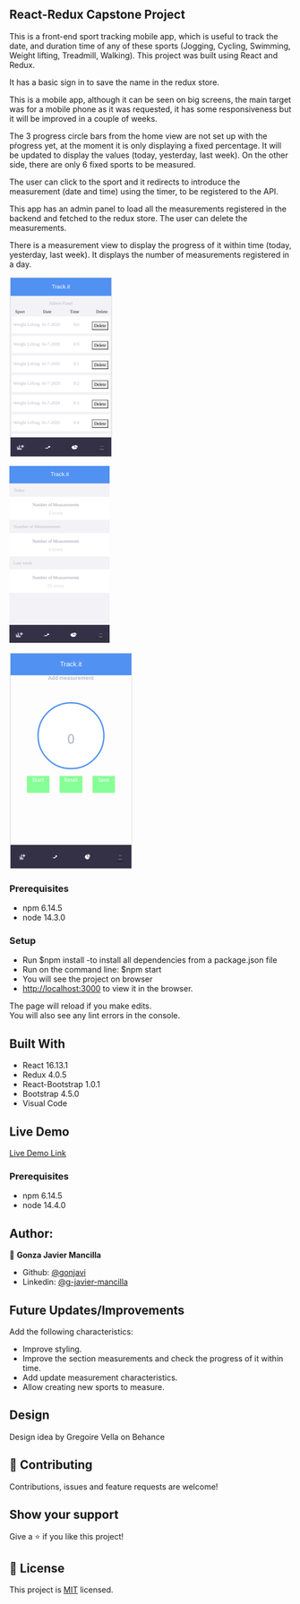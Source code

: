 ## React-Redux Capstone Project

This is a front-end sport tracking mobile app, which is useful to track the date, and duration time of any of these sports (Jogging, Cycling, Swimming, Weight lifting, Treadmill, Walking). This project was built using React and Redux.

It has a basic sign in to save the name in the redux store.

This is a mobile app, although it can be seen on big screens, the main target was for a mobile phone as it was requested, it has some responsiveness but it will be improved in a couple of weeks.

The 3 progress circle bars from the home view are not set up with the pŕogress yet, at the moment it is only displaying a fixed percentage. It will be updated to display the values (today, yesterday, last week). On the other side, there are only 6 fixed sports to be measured.

The user can click to the sport and it redirects to introduce the measurement (date and time) using the timer, to be registered to the API.

This app has an admin panel to load all the measurements registered in the backend and fetched to the redux store. The user can delete the measurements.

There is a measurement view to display the progress of it within time (today, yesterday, last week). It displays the number of measurements registered in a day.



![screenshot](./src/img/screenshot1.png)  

![screenshot](./src/img/screenshot2.png)

![screenshot](./src/img/Screenshot3.png)

### Prerequisites
- npm 6.14.5
- node 14.3.0

### Setup

- Run $npm install   -to install all dependencies from a package.json file
- Run on the command line: $npm start
- You will see the project on browser
- [http://localhost:3000](http://localhost:3000) to view it in the browser.

The page will reload if you make edits.<br />
You will also see any lint errors in the console.


## Built With

- React 16.13.1
- Redux 4.0.5
- React-Bootstrap 1.0.1
- Bootstrap 4.5.0
- Visual Code


## Live Demo

[Live Demo Link](https://sportstracking-front.herokuapp.com/)

### Prerequisites

- npm 6.14.5
- node 14.4.0


## Author:
👤 **Gonza Javier Mancilla**

- Github: [@gonjavi](https://github.com/gonjavi)
- Linkedin: [@g-javier-mancilla](https://www.linkedin.com/in/g-mancillla)

## Future Updates/Improvements

Add the following characteristics:

- Improve styling.
- Improve the section measurements and check the progress of it within time.
- Add update measurement characteristics. 
- Allow creating new sports to measure.

## Design

Design idea by Gregoire Vella on Behance

## 🤝 Contributing

Contributions, issues and feature requests are welcome!


## Show your support

Give a ⭐️ if you like this project!


## 📝 License

This project is [MIT](lic.url) licensed.
